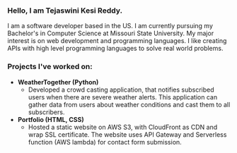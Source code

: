 ### Hello, I am Tejaswini Kesi Reddy. 

I am a software developer based in the US. 
I am currently pursuing my Bachelor's in Computer Science at Missouri State University. 
My major interest is on web development and programming languages. 
I like creating APIs with high level programming languages to solve real world problems.


### Projects I've worked on:
- **WeatherTogether (Python)**
    - Developed a crowd casting application, that notifies
      subscribed users when there are severe weather alerts.
      This application can gather data from users about
      weather conditions and cast them to all subscribers.
- **Portfolio (HTML, CSS)**
    - Hosted a static website on AWS S3,
      with CloudFront as CDN and wrap SSL certificate.
      The website uses API Gateway and Serverless function (AWS lambda)
      for contact form submission.

